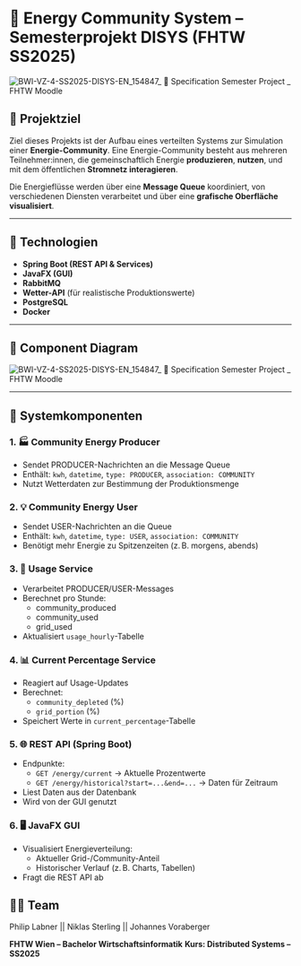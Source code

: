 # 🏡 Energy Community System – Semesterprojekt DISYS (FHTW SS2025)

![BWI-VZ-4-SS2025-DISYS-EN_154847_ 📄 Specification Semester Project _ FHTW Moodle](https://github.com/user-attachments/assets/a208c322-ef44-476a-a9e3-8938ec534ca0)

## 🎯 Projektziel

Ziel dieses Projekts ist der Aufbau eines verteilten Systems zur Simulation einer **Energie-Community**. Eine Energie-Community besteht aus mehreren Teilnehmer:innen, die gemeinschaftlich Energie **produzieren**, **nutzen**, und mit dem öffentlichen **Stromnetz interagieren**.

Die Energieflüsse werden über eine **Message Queue** koordiniert, von verschiedenen Diensten verarbeitet und über eine **grafische Oberfläche visualisiert**.

---

## 🔧 Technologien

- **Spring Boot (REST API & Services)**
- **JavaFX (GUI)**
- **RabbitMQ**
- **Wetter-API** (für realistische Produktionswerte)
- **PostgreSQL**
- **Docker**

---
## 🔧 Component Diagram 
![BWI-VZ-4-SS2025-DISYS-EN_154847_ 📄 Specification Semester Project _ FHTW Moodle](https://github.com/user-attachments/assets/d52f6883-d847-49b1-b7ea-389008cfb654)

---
## 🧩 Systemkomponenten

### 1. 🏭 Community Energy Producer
- Sendet PRODUCER-Nachrichten an die Message Queue
- Enthält: `kwh`, `datetime`, `type: PRODUCER`, `association: COMMUNITY`
- Nutzt Wetterdaten zur Bestimmung der Produktionsmenge

### 2. 💡 Community Energy User
- Sendet USER-Nachrichten an die Queue
- Enthält: `kwh`, `datetime`, `type: USER`, `association: COMMUNITY`
- Benötigt mehr Energie zu Spitzenzeiten (z. B. morgens, abends)

### 3. 🔄 Usage Service
- Verarbeitet PRODUCER/USER-Messages
- Berechnet pro Stunde:
  - community_produced
  - community_used
  - grid_used
- Aktualisiert `usage_hourly`-Tabelle

### 4. 📊 Current Percentage Service
- Reagiert auf Usage-Updates
- Berechnet:
  - `community_depleted` (%)
  - `grid_portion` (%)
- Speichert Werte in `current_percentage`-Tabelle

### 5. 🌐 REST API (Spring Boot)
- Endpunkte:
  - `GET /energy/current` → Aktuelle Prozentwerte
  - `GET /energy/historical?start=...&end=...` → Daten für Zeitraum
- Liest Daten aus der Datenbank
- Wird von der GUI genutzt

### 6. 🖥️ JavaFX GUI
- Visualisiert Energieverteilung:
  - Aktueller Grid-/Community-Anteil
  - Historischer Verlauf (z. B. Charts, Tabellen)
- Fragt die REST API ab

## 👨‍💻 Team 
Philip Labner ||
Niklas Sterling ||
Johannes Voraberger

**FHTW Wien – Bachelor Wirtschaftsinformatik**
**Kurs: Distributed Systems – SS2025**
